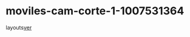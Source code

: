 # moviles-cam-corte-1-1007531364

 layouts[ver](https://www.canva.com/design/DAGPqnZwWTI/9eBAtjJWVH-jUpcFOf7h_Q/view?mode=prototype)
